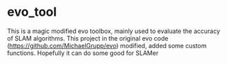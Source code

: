 # evo_tool
This is a magic modified evo toolbox, mainly used to evaluate the accuracy of SLAM algorithms. This project in the original evo code (https://github.com/MichaelGrupp/evo) modified, added some custom functions. Hopefully it can do some good for SLAMer
